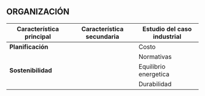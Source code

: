 

## ORGANIZACIÓN

| Característica principal | Característica secundaria                           | Estudio del caso industrial                                                                                   |
|--------------------------|-----------------------------------------------------|---------------------------------------------------------------------------------------------------------------|
| **Planificación**        | |Costo                                               | Desarrollo y producción dentro de un presupuesto asequible para autoridades locales y comunidades.  |           |
|                          | |Normativas                                          | Cumplimiento con estándares nacionales e internacionales de medición de calidad del aire. |
| **Sostenibilidad**       | |Equilibrio energetica                               | Uso de baterías recargables y/o paneles solares para minimizar el impacto ambiental y asegurar autonomía. |
|                          | |Durabilidad                                         | Diseño para larga vida útil, reduciendo la necesidad de reemplazo frecuente y generación de residuos. |          |

